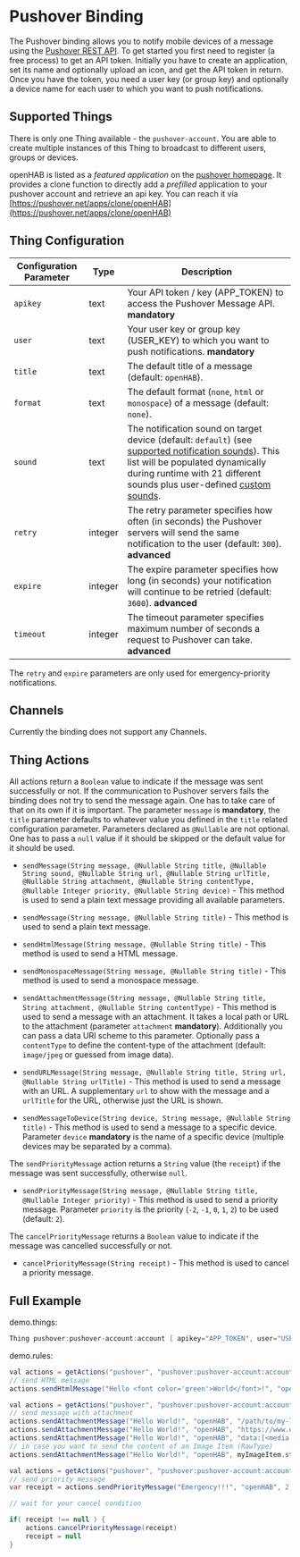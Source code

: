 # Pushover Binding

The Pushover binding allows you to notify mobile devices of a message using the [Pushover REST API](https://pushover.net/api).
To get started you first need to register (a free process) to get an API token.
Initially you have to create an application, set its name and optionally upload an icon, and get the API token in return.
Once you have the token, you need a user key (or group key) and optionally a device name for each user to which you want to push notifications.

## Supported Things

There is only one Thing available - the `pushover-account`.
You are able to create multiple instances of this Thing to broadcast to different users, groups or devices.

openHAB is listed as a *featured application* on the [pushover homepage](https://pushover.net/apps).
It provides a clone function to directly add a *prefilled* application to your pushover account and retrieve an api key.
You can reach it via [https://pushover.net/apps/clone/openHAB](https://pushover.net/apps/clone/openHAB)

## Thing Configuration

| Configuration Parameter | Type    | Description                                                                                                                                                                                                                                                                                                   |
|-------------------------|---------|---------------------------------------------------------------------------------------------------------------------------------------------------------------------------------------------------------------------------------------------------------------------------------------------------------------|
| `apikey`                | text    | Your API token / key (APP_TOKEN) to access the Pushover Message API. **mandatory**                                                                                                                                                                                                                            |
| `user`                  | text    | Your user key or group key (USER_KEY) to which you want to push notifications. **mandatory**                                                                                                                                                                                                                  |
| `title`                 | text    | The default title of a message (default: `openHAB`).                                                                                                                                                                                                                                                          |
| `format`                | text    | The default format (`none`, `html` or `monospace`) of a message (default: `none`).                                                                                                                                                                                                                            |
| `sound`                 | text    | The notification sound on target device (default: `default`) (see [supported notification sounds](https://pushover.net/api#sounds)). This list will be populated dynamically during runtime with 21 different sounds plus user-defined [custom sounds](https://blog.pushover.net/posts/2021/3/custom-sounds). |
| `retry`                 | integer | The retry parameter specifies how often (in seconds) the Pushover servers will send the same notification to the user (default: `300`). **advanced**                                                                                                                                                          |
| `expire`                | integer | The expire parameter specifies how long (in seconds) your notification will continue to be retried (default: `3600`). **advanced**                                                                                                                                                                            |
| `timeout`               | integer | The timeout parameter specifies maximum number of seconds a request to Pushover can take. **advanced**                                                                                                                                                                                                        |

The `retry` and `expire` parameters are only used for emergency-priority notifications.

## Channels

Currently the binding does not support any Channels.

## Thing Actions

All actions return a `Boolean` value to indicate if the message was sent successfully or not.
If the communication to Pushover servers fails the binding does not try to send the message again.
One has to take care of that on its own if it is important.
The parameter `message` is **mandatory**, the `title` parameter defaults to whatever value you defined in the `title` related configuration parameter.
Parameters declared as `@Nullable` are not optional.
One has to pass a `null` value if it should be skipped or the default value for it should be used.

- `sendMessage(String message, @Nullable String title, @Nullable String sound, @Nullable String url, @Nullable String urlTitle, @Nullable String attachment, @Nullable String contentType, @Nullable Integer priority, @Nullable String device)` - This method is used to send a plain text message providing all available parameters.

- `sendMessage(String message, @Nullable String title)` - This method is used to send a plain text message.

- `sendHtmlMessage(String message, @Nullable String title)` - This method is used to send a HTML message.

- `sendMonospaceMessage(String message, @Nullable String title)` - This method is used to send a monospace message.

- `sendAttachmentMessage(String message, @Nullable String title, String attachment, @Nullable String contentType)` - This method is used to send a message with an attachment. It takes a local path or URL to the attachment (parameter `attachment` **mandatory**). Additionally you can pass a data URI scheme to this parameter. Optionally pass a `contentType` to define the content-type of the attachment (default: `image/jpeg` or guessed from image data).

- `sendURLMessage(String message, @Nullable String title, String url, @Nullable String urlTitle)` - This method is used to send a message with an URL. A supplementary `url` to show with the message and a `urlTitle` for the URL, otherwise just the URL is shown.

- `sendMessageToDevice(String device, String message, @Nullable String title)` - This method is used to send a message to a specific device. Parameter `device` **mandatory** is the name of a specific device (multiple devices may be separated by a comma).

The `sendPriorityMessage` action returns a `String` value (the `receipt`) if the message was sent successfully, otherwise `null`.

- `sendPriorityMessage(String message, @Nullable String title, @Nullable Integer priority)` - This method is used to send a priority message. Parameter `priority` is the priority (`-2`, `-1`, `0`, `1`, `2`) to be used (default: `2`).

The `cancelPriorityMessage` returns a `Boolean` value to indicate if the message was cancelled successfully or not.

- `cancelPriorityMessage(String receipt)` - This method is used to cancel a priority message.

## Full Example

demo.things:

```java
Thing pushover:pushover-account:account [ apikey="APP_TOKEN", user="USER_KEY" ]
```

demo.rules:

```java
val actions = getActions("pushover", "pushover:pushover-account:account")
// send HTML message
actions.sendHtmlMessage("Hello <font color='green'>World</font>!", "openHAB")
```

```java
val actions = getActions("pushover", "pushover:pushover-account:account")
// send message with attachment
actions.sendAttachmentMessage("Hello World!", "openHAB", "/path/to/my-local-image.png", "image/png")
actions.sendAttachmentMessage("Hello World!", "openHAB", "https://www.openhab.org/openhab-logo-square.png", null)
actions.sendAttachmentMessage("Hello World!", "openHAB", "data:[<media type>][;base64],<data>", null)
// in case you want to send the content of an Image Item (RawType)
actions.sendAttachmentMessage("Hello World!", "openHAB", myImageItem.state.toFullString, null)
```

```java
val actions = getActions("pushover", "pushover:pushover-account:account")
// send priority message
var receipt = actions.sendPriorityMessage("Emergency!!!", "openHAB", 2)

// wait for your cancel condition

if( receipt !== null ) {
    actions.cancelPriorityMessage(receipt)
    receipt = null
}
```

